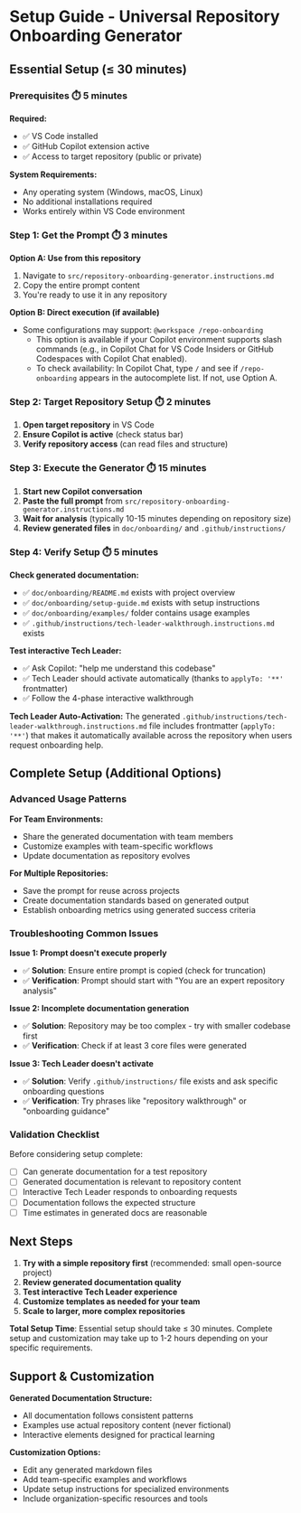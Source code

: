 # Setup Guide - Universal Repository Onboarding Generator

## Essential Setup (≤ 30 minutes)

### Prerequisites ⏱️ 5 minutes

**Required:**

- ✅ VS Code installed
- ✅ GitHub Copilot extension active
- ✅ Access to target repository (public or private)

**System Requirements:**

- Any operating system (Windows, macOS, Linux)
- No additional installations required
- Works entirely within VS Code environment

### Step 1: Get the Prompt ⏱️ 3 minutes

**Option A: Use from this repository**

1. Navigate to `src/repository-onboarding-generator.instructions.md`
2. Copy the entire prompt content
3. You're ready to use it in any repository

**Option B: Direct execution (if available)**

- Some configurations may support: `@workspace /repo-onboarding`
  - This option is available if your Copilot environment supports slash commands (e.g., in Copilot Chat for VS Code Insiders or GitHub Codespaces with Copilot Chat enabled).
  - To check availability: In Copilot Chat, type `/` and see if `/repo-onboarding` appears in the autocomplete list. If not, use Option A.

### Step 2: Target Repository Setup ⏱️ 2 minutes

1. **Open target repository** in VS Code
2. **Ensure Copilot is active** (check status bar)
3. **Verify repository access** (can read files and structure)

### Step 3: Execute the Generator ⏱️ 15 minutes

1. **Start new Copilot conversation**
2. **Paste the full prompt** from `src/repository-onboarding-generator.instructions.md`
3. **Wait for analysis** (typically 10-15 minutes depending on repository size)
4. **Review generated files** in `doc/onboarding/` and `.github/instructions/`

### Step 4: Verify Setup ⏱️ 5 minutes

**Check generated documentation:**

- ✅ `doc/onboarding/README.md` exists with project overview
- ✅ `doc/onboarding/setup-guide.md` exists with setup instructions
- ✅ `doc/onboarding/examples/` folder contains usage examples
- ✅ `.github/instructions/tech-leader-walkthrough.instructions.md` exists

**Test interactive Tech Leader:**

- ✅ Ask Copilot: "help me understand this codebase"
- ✅ Tech Leader should activate automatically (thanks to `applyTo: '**'` frontmatter)
- ✅ Follow the 4-phase interactive walkthrough

**Tech Leader Auto-Activation:**
The generated `.github/instructions/tech-leader-walkthrough.instructions.md` file includes frontmatter (`applyTo: '**'`) that makes it automatically available across the repository when users request onboarding help.

## Complete Setup (Additional Options)

### Advanced Usage Patterns

**For Team Environments:**

- Share the generated documentation with team members
- Customize examples with team-specific workflows
- Update documentation as repository evolves

**For Multiple Repositories:**

- Save the prompt for reuse across projects
- Create documentation standards based on generated output
- Establish onboarding metrics using generated success criteria

### Troubleshooting Common Issues

**Issue 1: Prompt doesn't execute properly**

- ✅ **Solution**: Ensure entire prompt is copied (check for truncation)
- ✅ **Verification**: Prompt should start with "You are an expert repository analysis"

**Issue 2: Incomplete documentation generation**

- ✅ **Solution**: Repository may be too complex - try with smaller codebase first
- ✅ **Verification**: Check if at least 3 core files were generated

**Issue 3: Tech Leader doesn't activate**

- ✅ **Solution**: Verify `.github/instructions/` file exists and ask specific onboarding questions
- ✅ **Verification**: Try phrases like "repository walkthrough" or "onboarding guidance"

### Validation Checklist

Before considering setup complete:

- [ ] Can generate documentation for a test repository
- [ ] Generated documentation is relevant to repository content
- [ ] Interactive Tech Leader responds to onboarding requests
- [ ] Documentation follows the expected structure
- [ ] Time estimates in generated docs are reasonable

## Next Steps

1. **Try with a simple repository first** (recommended: small open-source project)
2. **Review generated documentation quality**
3. **Test interactive Tech Leader experience**
4. **Customize templates as needed for your team**
5. **Scale to larger, more complex repositories**

**Total Setup Time**: Essential setup should take ≤ 30 minutes. Complete setup and customization may take up to 1-2 hours depending on your specific requirements.

## Support & Customization

**Generated Documentation Structure:**

- All documentation follows consistent patterns
- Examples use actual repository content (never fictional)
- Interactive elements designed for practical learning

**Customization Options:**

- Edit any generated markdown files
- Add team-specific examples and workflows
- Update setup instructions for specialized environments
- Include organization-specific resources and tools
